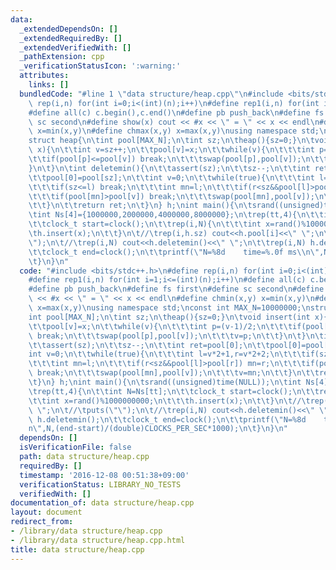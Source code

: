 ```yaml
---
data:
  _extendedDependsOn: []
  _extendedRequiredBy: []
  _extendedVerifiedWith: []
  _pathExtension: cpp
  _verificationStatusIcon: ':warning:'
  attributes:
    links: []
  bundledCode: "#line 1 \"data structure/heap.cpp\"\n#include <bits/stdc++.h>\n#define\
    \ rep(i,n) for(int i=0;i<(int)(n);i++)\n#define rep1(i,n) for(int i=1;i<=(int)(n);i++)\n\
    #define all(c) c.begin(),c.end()\n#define pb push_back\n#define fs first\n#define\
    \ sc second\n#define show(x) cout << #x << \" = \" << x << endl\n#define chmin(x,y)\
    \ x=min(x,y)\n#define chmax(x,y) x=max(x,y)\nusing namespace std;\nconst int MAX_N=10000000;\n\
    struct heap{\n\tint pool[MAX_N];\n\tint sz;\n\theap(){sz=0;}\n\tvoid insert(int\
    \ x){\n\t\tint v=sz++;\n\t\tpool[v]=x;\n\t\twhile(v){\n\t\t\tint p=(v-1)/2;\n\t\
    \t\tif(pool[p]<=pool[v]) break;\n\t\t\tswap(pool[p],pool[v]);\n\t\t\tv=p;\n\t\t\
    }\n\t}\n\tint deletemin(){\n\t\tassert(sz);\n\t\tsz--;\n\t\tint ret=pool[0];\n\
    \t\tpool[0]=pool[sz];\n\t\tint v=0;\n\t\twhile(true){\n\t\t\tint l=v*2+1,r=v*2+2;\n\
    \t\t\tif(sz<=l) break;\n\t\t\tint mn=l;\n\t\t\tif(r<sz&&pool[l]>pool[r]) mn=r;\n\
    \t\t\tif(pool[mn]>pool[v]) break;\n\t\t\tswap(pool[mn],pool[v]);\n\t\t\tv=mn;\n\
    \t\t}\n\t\treturn ret;\n\t}\n} h;\nint main(){\n\tsrand((unsigned)time(NULL));\n\
    \tint Ns[4]={1000000,2000000,4000000,8000000};\n\trep(tt,4){\n\t\tint N=Ns[tt];\n\
    \t\tclock_t start=clock();\n\t\trep(i,N){\n\t\t\tint x=rand()%1000000000;\n\t\t\
    \th.insert(x);\n\t\t}\n\t//\trep(i,h.sz) cout<<h.pool[i]<<\" \";\n\t//\tputs(\"\
    \");\n\t//\trep(i,N) cout<<h.deletemin()<<\" \";\n\t\trep(i,N) h.deletemin();\n\
    \t\tclock_t end=clock();\n\t\tprintf(\"N=%8d    time=%.0f ms\\n\",N,(end-start)/(double)CLOCKS_PER_SEC*1000);\n\
    \t}\n}\n"
  code: "#include <bits/stdc++.h>\n#define rep(i,n) for(int i=0;i<(int)(n);i++)\n\
    #define rep1(i,n) for(int i=1;i<=(int)(n);i++)\n#define all(c) c.begin(),c.end()\n\
    #define pb push_back\n#define fs first\n#define sc second\n#define show(x) cout\
    \ << #x << \" = \" << x << endl\n#define chmin(x,y) x=min(x,y)\n#define chmax(x,y)\
    \ x=max(x,y)\nusing namespace std;\nconst int MAX_N=10000000;\nstruct heap{\n\t\
    int pool[MAX_N];\n\tint sz;\n\theap(){sz=0;}\n\tvoid insert(int x){\n\t\tint v=sz++;\n\
    \t\tpool[v]=x;\n\t\twhile(v){\n\t\t\tint p=(v-1)/2;\n\t\t\tif(pool[p]<=pool[v])\
    \ break;\n\t\t\tswap(pool[p],pool[v]);\n\t\t\tv=p;\n\t\t}\n\t}\n\tint deletemin(){\n\
    \t\tassert(sz);\n\t\tsz--;\n\t\tint ret=pool[0];\n\t\tpool[0]=pool[sz];\n\t\t\
    int v=0;\n\t\twhile(true){\n\t\t\tint l=v*2+1,r=v*2+2;\n\t\t\tif(sz<=l) break;\n\
    \t\t\tint mn=l;\n\t\t\tif(r<sz&&pool[l]>pool[r]) mn=r;\n\t\t\tif(pool[mn]>pool[v])\
    \ break;\n\t\t\tswap(pool[mn],pool[v]);\n\t\t\tv=mn;\n\t\t}\n\t\treturn ret;\n\
    \t}\n} h;\nint main(){\n\tsrand((unsigned)time(NULL));\n\tint Ns[4]={1000000,2000000,4000000,8000000};\n\
    \trep(tt,4){\n\t\tint N=Ns[tt];\n\t\tclock_t start=clock();\n\t\trep(i,N){\n\t\
    \t\tint x=rand()%1000000000;\n\t\t\th.insert(x);\n\t\t}\n\t//\trep(i,h.sz) cout<<h.pool[i]<<\"\
    \ \";\n\t//\tputs(\"\");\n\t//\trep(i,N) cout<<h.deletemin()<<\" \";\n\t\trep(i,N)\
    \ h.deletemin();\n\t\tclock_t end=clock();\n\t\tprintf(\"N=%8d    time=%.0f ms\\\
    n\",N,(end-start)/(double)CLOCKS_PER_SEC*1000);\n\t}\n}\n"
  dependsOn: []
  isVerificationFile: false
  path: data structure/heap.cpp
  requiredBy: []
  timestamp: '2016-12-08 00:51:38+09:00'
  verificationStatus: LIBRARY_NO_TESTS
  verifiedWith: []
documentation_of: data structure/heap.cpp
layout: document
redirect_from:
- /library/data structure/heap.cpp
- /library/data structure/heap.cpp.html
title: data structure/heap.cpp
---
```

